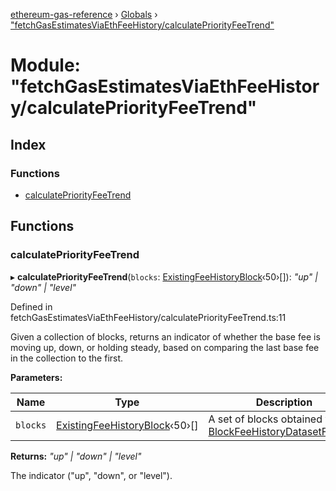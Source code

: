 [ethereum-gas-reference](../README.md) › [Globals](../globals.md) › ["fetchGasEstimatesViaEthFeeHistory/calculatePriorityFeeTrend"](_fetchgasestimatesviaethfeehistory_calculatepriorityfeetrend_.md)

# Module: "fetchGasEstimatesViaEthFeeHistory/calculatePriorityFeeTrend"

## Index

### Functions

* [calculatePriorityFeeTrend](_fetchgasestimatesviaethfeehistory_calculatepriorityfeetrend_.md#calculatepriorityfeetrend)

## Functions

###  calculatePriorityFeeTrend

▸ **calculatePriorityFeeTrend**(`blocks`: [ExistingFeeHistoryBlock](_fetchblockfeehistory_.md#existingfeehistoryblock)‹50›[]): *"up" | "down" | "level"*

Defined in fetchGasEstimatesViaEthFeeHistory/calculatePriorityFeeTrend.ts:11

Given a collection of blocks, returns an indicator of whether the base fee is moving up, down, or
holding steady, based on comparing the last base fee in the collection to the first.

**Parameters:**

Name | Type | Description |
------ | ------ | ------ |
`blocks` | [ExistingFeeHistoryBlock](_fetchblockfeehistory_.md#existingfeehistoryblock)‹50›[] | A set of blocks obtained via [BlockFeeHistoryDatasetFetcher](../classes/_fetchgasestimatesviaethfeehistory_blockfeehistorydatasetfetcher_.blockfeehistorydatasetfetcher.md). |

**Returns:** *"up" | "down" | "level"*

The indicator ("up", "down", or "level").
